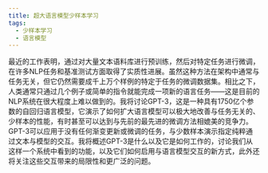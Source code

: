 ```yaml
---
title: 超大语言模型少样本学习
tags:
  - 少样本学习
  - 语言模型
---
```


最近的工作表明，通过对大量文本语料库进行预训练，然后对特定任务进行微调，在许多NLP任务和基准测试方面取得了实质性进展。虽然这种方法在架构中通常与任务无关，但它仍然需要成千上万个样例的特定于任务的微调数据集。相比之下，人类通常只通过几个例子或简单的指令就能完成一项新的语言任务——这是目前的NLP系统在很大程度上难以做到的。我将讨论GPT-3，这是一种具有1750亿个参数的自回归语言模型，它演示了如何扩大语言模型可以极大地改善与任务无关的、少样本的性能，有时甚至可以达到与先前的最先进的微调方法相媲美的竞争力。GPT-3可以应用于没有任何渐变更新或微调的任务，与少数样本演示指定纯粹通过文本与模型的交互。我将概述GPT-3是什么以及它是如何工作的，讨论我们从这样一个系统中看到的功能，以及它们如何启用与语言模型交互的新方式，此外还将关注这些交互带来的局限性和更广泛的问题。